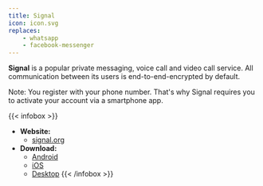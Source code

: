 ```yaml
---
title: Signal
icon: icon.svg
replaces: 
    - whatsapp
    - facebook-messenger
---
```


**Signal** is a popular private messaging, voice call and video call service. All communication between its users is end-to-end-encrypted by default.

Note: You register with your phone number. That's why Signal requires you to activate your account via a smartphone app.

{{< infobox >}}
- **Website:** 
    - [signal.org](https://signal.org/)
- **Download:**
    - [Android](https://play.google.com/store/apps/details?id=org.thoughtcrime.securesms)
    - [iOS](https://itunes.apple.com/us/app/signal-private-messenger/id874139669)
    - [Desktop](https://signal.org/download/)
{{< /infobox >}}